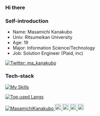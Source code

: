 ### Hi there 

### Self-introduction
- Name: Masamichi Kanakubo
- Univ: Ritsumeikan University
- Age: 19
- Major: Information Science/Technology
- Job: Solution Engineer (Plaid, inc)

[![Twitter: ma_kanakubo](https://img.shields.io/twitter/follow/ma_kanakubo?style=social)](https://twitter.com/ma_kanakubo)

### Tech-stack 
[![My Skills](https://skillicons.dev/icons?i=python,js,graphql,mongodb,postgresql)](https://skillicons.dev)
 
[![Top used Langs](https://github-readme-stats.vercel.app/api/top-langs/?username=MasamichiKanakubo&layout=compact&theme=tokyonight)](https://github.com/MasamichiKanakubo/)

<p align="left">
  <a href="https://github.com/MasamichiKanakubo/MasamichiKanakubo/">
    <img src="https://komarev.com/ghpvc/?username=MasamichiKanakubo" alt="MasamichiKanakubo" />
  </a>
  <a href="http://twitter.com/sabacantootofu">
    <img height="20" src="https://img.shields.io/twitter/follow/sabacantootofu?label=Twitter&logo=twitter&style=flat" />
  </a>
  <a href="https://github.com/MasamichiKanakubo">
    <img height="20" src="https://img.shields.io/github/followers/yutkat?label=follow&logo=github&style=flat" />
  </a>
  <a href="http://qiita.com/MasamichiKanakubo">
    <img height="20" src="https://qiita-badge.apiapi.app/s/MasamichiKanakubo/posts.svg" />
  </a>
  <//qiita.com/MasamichiKanakubo">
    <img height="20" src="https://qiita-badge.apiapi.app/s/MasamichiKanakubo/contributions.svg" />
  </a>
</p>
